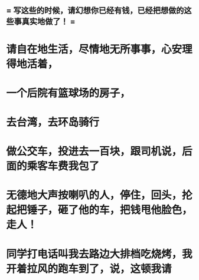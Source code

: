  = 写这些的时候，请幻想你已经有钱，已经把想做的这些事真实地做了！ =
---------
# 请自在地生活，尽情地无所事事，心安理得地活着，
# 一个后院有篮球场的房子，
# 去台湾，去环岛骑行
# 做公交车，投进去一百块，跟司机说，后面的乘客车费我包了
# 无德地大声按喇叭的人，停住，回头，抡起把锤子，砸了他的车，把钱甩他脸色，走人！
# 同学打电话叫我去路边大排档吃烧烤，我开着拉风的跑车到了，说，这顿我请
